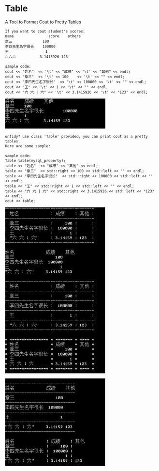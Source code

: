 # Table
A Tool to Format Cout to Pretty Tables

    If you want to cout student's scores:
    name	            score    others
    章三	            100
    李四先生名字很长	100000
    王	              1
    六六六	          3.1415926 123

    sample code:
    cout << "姓名"  << '\t' << "成绩" << '\t' << "其他" << endl;
    cout << "章三"  << '\t' << 100    << '\t' << "" << endl;
    cout << "李四先生名字很长"  << '\t' << 100000 << '\t' << "" << endl;
    cout << "王" << '\t' << 1 << '\t' << "" << endl;
    cout << "六 六 | 六" << '\t' << 3.1415926 << '\t' << "123" << endl;
    
![Image](https://github.com/apreak/Table/blob/master/pic1.bmp)

    untidy? use class 'Table' provided, you can print cout as a pretty tables. 
    Here are some sample:

    sample code:
    Table table(mysql_property);
    table << "姓名"  << "成绩" << "其他" << endl;
    table << "章三"  << std::right << 100 << std::left << "" << endl;
    table << "李四先生名字很长"  << std::right << 100000 << std::left << "" << endl;
    table << "王" << std::right << 1 << std::left << "" << endl;
    table << "六 六 | 六" << std::right << 3.1415926 << std::left << "123" << endl;
    cout << table;

![Image](https://github.com/apreak/Table/blob/master/pic2.png)

![Image](https://github.com/apreak/Table/blob/master/pic3.png)
